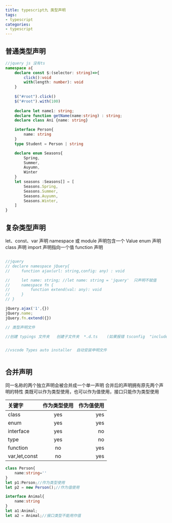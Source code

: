 ```yaml
---
title: typescript九 类型声明
tags:
- typescript
categories:
- typescript 
---
```


## 普通类型声明

``` ts
//jquery js 没有ts
namespace a{
    declare const $:(selector: string)=>{
        click():void
        with(length: number): void
    }
    
    $("#root").click()
    $("#root").with(100)
    
    declare let name1: string;
    declare function getName(name:string) : string;
    declare class Ani {name: string}

    interface Person{
        name: string
    }
    type Student = Person | string

    declare enum Seasons{
        Spring,
        Summer,
        Auyumn,
        Winter
    }
    let seasons :Seasons[] = [
        Seasons.Spring,
        Seasons.Summer,
        Seasons.Auyumn,
        Seasons.Winter,
    ]
}

```

## 复杂类型声明 
let、const、var 声明
namespace 或 module 声明包含一个 Value
enum 声明
class 声明
import 声明指向一个值
function 声明
``` ts

//jquery
// declare namespace jQuery{
//     function ajax(url: string,config: any) : void

//     let name: string; //let name: string = 'jquery'  只声明不赋值
//     namespace fn {
//         function extend(val: any): void
//     }
// }

jQuery.ajax('1',{})
jQuery.name;
jQuery.fn.extend({})

// 类型声明文件

//创建 typings 文件夹   创建子文件夹  *.d.ts    (如果报错 tsconfig  "include":["src/**/*","typings/**/*"])


//vscode Types auto installer  自动安装申明文件



```

## 合并声明

同一名称的两个独立声明会被合并成一个单一声明
合并后的声明拥有原先两个声明的特性
类既可以作为类型使用，也可以作为值使用，接口只能作为类型使用

|关键字|作为类型使用|作为值使用|
|:-|:-:|-:|
|class|	yes|	yes|
|enum|	yes	|yes|
|interface	|yes	|no|
|type|	yes	|no|
|function	|no	|yes|
|var,let,const	|no	|yes|

```ts
class Person{
    name:string=''
}
let p1:Person;//作为类型使用
let p2 = new Person();//作为值使用

interface Animal{
    name:string
}
let a1:Animal;
let a2 = Animal;//接口类型不能用作值
```


